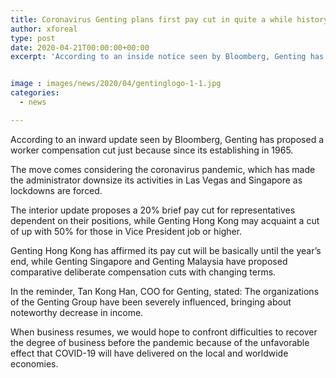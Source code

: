 ```yaml
---
title: Coronavirus Genting plans first pay cut in quite a while history
author: xforeal 
type: post
date: 2020-04-21T00:00:00+00:00
excerpt: 'According to an inside notice seen by Bloomberg, Genting has proposed a representative compensation cut just because since its establishing in 1965 '


image : images/news/2020/04/gentinglogo-1-1.jpg
categories:
  - news

---
```

According to an inward update seen by Bloomberg, Genting has proposed a worker compensation cut just because since its establishing in 1965. 

The move comes considering the coronavirus pandemic, which has made the administrator downsize its activities in Las Vegas and Singapore as lockdowns are forced. 

The interior update proposes a 20&percnt; brief pay cut for representatives dependent on their positions, while Genting Hong Kong may acquaint a cut of up with 50&percnt; for those in Vice President job or higher. 

Genting Hong Kong has affirmed its pay cut will be basically until the year&#8217;s end, while Genting Singapore and Genting Malaysia have proposed comparative deliberate compensation cuts with changing terms. 

In the reminder, Tan Kong Han, COO for Genting, stated: The organizations of the Genting Group have been severely influenced, bringing about noteworthy decrease in income. 

When business resumes, we would hope to confront difficulties to recover the degree of business before the pandemic because of the unfavorable effect that COVID-19 will have delivered on the local and worldwide economies.